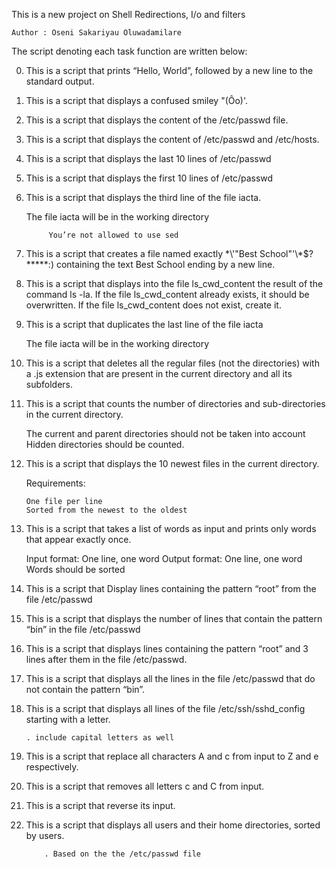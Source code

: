 This is a new project on Shell Redirections, I/o and filters


	Author : Oseni Sakariyau Oluwadamilare

The script denoting each task function are written below:

0. This is a script that prints “Hello, World”, followed by a new line to the standard output.

1. This is a script that displays a confused smiley "(Ôo)'.

2. This is a script that displays the content of the /etc/passwd file.

3. This is a script that displays the content of /etc/passwd and /etc/hosts.

4. This is a script that displays the last 10 lines of /etc/passwd

5. This is a script that displays the first 10 lines of /etc/passwd

6. This is a script that displays the third line of the file iacta.

	The file iacta will be in the working directory

    		You’re not allowed to use sed


7. This is a script  that creates a file named exactly \*\\'"Best School"\'\\*$\?\*\*\*\*\*:) containing the text Best School ending by a new line.


8. This is a script that displays  into the file ls_cwd_content the result of the command ls -la. If the file ls_cwd_content already exists, it should be overwritten. If the file ls_cwd_content does not exist, create it.

9. This is a script  that duplicates the last line of the file iacta

    The file iacta will be in the working directory

10. This is a script that deletes all the regular files (not the directories) with a .js extension that are present in the current directory and all its subfolders.

11. This is a script that counts the number of directories and sub-directories in the current directory.

    The current and parent directories should not be taken into account
    Hidden directories should be counted.

12. This is a script  that displays the 10 newest files in the current directory.

	Requirements:

    	One file per line
    	Sorted from the newest to the oldest

13. This is a script that takes a list of words as input and prints only words that appear exactly once.

    Input format: One line, one word
    Output format: One line, one word
    Words should be sorted

14. This is a script that Display lines containing the pattern “root” from the file /etc/passwd

15. This is a script that displays the number of lines that contain the pattern “bin” in the file /etc/passwd

16. This is a script that displays lines containing the pattern “root” and 3 lines after them in the file /etc/passwd.

17. This is a script that displays  all the lines in the file /etc/passwd that do not contain the pattern “bin”.

18. This is a script that displays all lines of the file /etc/ssh/sshd_config starting with a letter.

	    . include capital letters as well

19. This is a script that replace all characters A and c from input to Z and e respectively.

20. This is a script that removes all letters c and C from input.

21. This is a script that reverse its input.

22. This is a script that displays all users and their home directories, sorted by users.

	   	    . Based on the the /etc/passwd file


